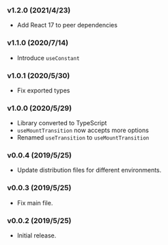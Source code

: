 ### v1.2.0 (2021/4/23)

- Add React 17 to peer dependencies

### v1.1.0 (2020/7/14)

- Introduce `useConstant`

### v1.0.1 (2020/5/30)

- Fix exported types

### v1.0.0 (2020/5/29)

- Library converted to TypeScript
- `useMountTransition` now accepts more options
- Renamed `useTransition` to `useMountTransition`

### v0.0.4 (2019/5/25)

- Update distribution files for different environments.

### v0.0.3 (2019/5/25)

- Fix main file.

### v0.0.2 (2019/5/25)

- Initial release.
